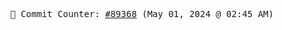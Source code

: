<p align="center">
    <samp>
        📮 Commit Counter: <a href="https://github.com/Javascript-void0/Javascript-void0/commits/main">#89368</a> (May 01, 2024 @ 02:45 AM)
    </samp>
</p>